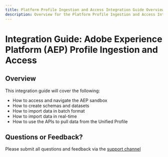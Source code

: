 ```yaml
---
title: Platform Profile Ingestion and Access Integration Guide Overview
description: Overview for the Platform Profile Ingestion and Access Integration Guide
---
```


# Integration Guide: Adobe Experience Platform (AEP) Profile Ingestion and Access

## Overview

This integration guide will cover the following:

* How to access and navigate the AEP sandbox
* How to create schemas and datasets
* How to import data in batch format
* How to import data in real-time
* How to use the APIs to pull data from the Unified Profile


## Questions or Feedback?

Please submit all questions and feedback via the [support channel](https://adobeexchangeec.zendesk.com/hc/en-us/requests/new)

